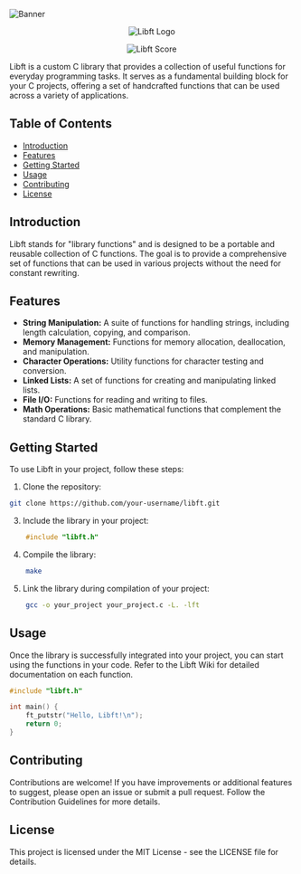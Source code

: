 ![Banner](https://raw.githubusercontent.com/ayogun/42-project-badges/main/covers/cover-libft-bonus.png)

<p align="center">
  <img src="https://raw.githubusercontent.com/ayogun/42-project-badges/main/badges/libftm.png" alt="Libft Logo">
</p>

<p align="center">
  <img src="https://img.shields.io/badge/Score-125%2F100-brightgreen" alt="Libft Score">
</p>

Libft is a custom C library that provides a collection of useful functions for everyday programming tasks. It serves as a fundamental building block for your C projects, offering a set of handcrafted functions that can be used across a variety of applications.

## Table of Contents

- [Introduction](#introduction)
- [Features](#features)
- [Getting Started](#getting-started)
- [Usage](#usage)
- [Contributing](#contributing)
- [License](#license)

## Introduction

Libft stands for "library functions" and is designed to be a portable and reusable collection of C functions. The goal is to provide a comprehensive set of functions that can be used in various projects without the need for constant rewriting.

## Features

- **String Manipulation:** A suite of functions for handling strings, including length calculation, copying, and comparison.
- **Memory Management:** Functions for memory allocation, deallocation, and manipulation.
- **Character Operations:** Utility functions for character testing and conversion.
- **Linked Lists:** A set of functions for creating and manipulating linked lists.
- **File I/O:** Functions for reading and writing to files.
- **Math Operations:** Basic mathematical functions that complement the standard C library.

## Getting Started

To use Libft in your project, follow these steps:

1. Clone the repository:

```bash
git clone https://github.com/your-username/libft.git
```

3. Include the library in your project:

```c
    #include "libft.h"
```

4. Compile the library:

```bash
    make
```

5. Link the library during compilation of your project:

```bash
    gcc -o your_project your_project.c -L. -lft
```

## Usage

Once the library is successfully integrated into your project, you can start using the functions in your code. Refer to the Libft Wiki for detailed documentation on each function.

```c
#include "libft.h"

int main() {
    ft_putstr("Hello, Libft!\n");
    return 0;
}
```

## Contributing

Contributions are welcome! If you have improvements or additional features to suggest, please open an issue or submit a pull request. Follow the Contribution Guidelines for more details.

## License
This project is licensed under the MIT License - see the LICENSE file for details.

